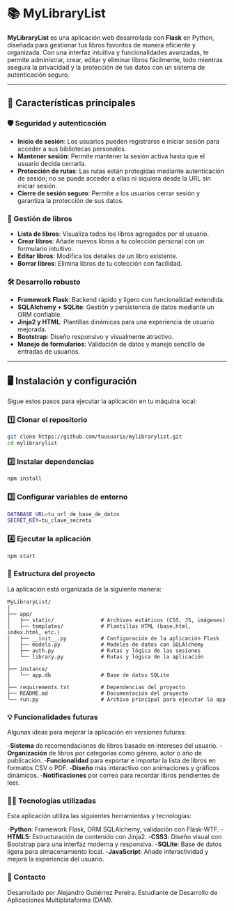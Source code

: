 # 📚 MyLibraryList

**MyLibraryList** es una aplicación web desarrollada con **Flask** en Python, diseñada para gestionar tus libros favoritos de manera eficiente y organizada. Con una interfaz intuitiva y funcionalidades avanzadas, te permite administrar, crear, editar y eliminar libros fácilmente, todo mientras asegura la privacidad y la protección de tus datos con un sistema de autenticación seguro.

---

## 🚀 Características principales

### 🛡️ Seguridad y autenticación
- **Inicio de sesión**: Los usuarios pueden registrarse e iniciar sesión para acceder a sus bibliotecas personales.
- **Mantener sesión**: Permite mantener la sesión activa hasta que el usuario decida cerrarla.
- **Protección de rutas**: Las rutas están protegidas mediante autenticación de sesión; no se puede acceder a ellas ni siquiera desde la URL sin iniciar sesión.
- **Cierre de sesión seguro**: Permite a los usuarios cerrar sesión y garantiza la protección de sus datos.

### 📖 Gestión de libros
- **Lista de libros**: Visualiza todos los libros agregados por el usuario.
- **Crear libros**: Añade nuevos libros a tu colección personal con un formulario intuitivo.
- **Editar libros**: Modifica los detalles de un libro existente.
- **Borrar libros**: Elimina libros de tu colección con facilidad.

### 🛠️ Desarrollo robusto
- **Framework Flask**: Backend rápido y ligero con funcionalidad extendida.
- **SQLAlchemy + SQLite**: Gestión y persistencia de datos mediante un ORM confiable.
- **Jinja2 y HTML**: Plantillas dinámicas para una experiencia de usuario mejorada.
- **Bootstrap**: Diseño responsivo y visualmente atractivo.
- **Manejo de formularios**: Validación de datos y manejo sencillo de entradas de usuarios.

---

## 🖥️ Instalación y configuración

Sigue estos pasos para ejecutar la aplicación en tu máquina local:

### 1️⃣ Clonar el repositorio
```bash
git clone https://github.com/tuusuario/mylibrarylist.git
cd mylibrarylist
```
### 2️⃣ Instalar dependencias
```bash
npm install
```

### 3️⃣ Configurar variables de entorno
```bash
DATABASE_URL=tu_url_de_base_de_datos
SECRET_KEY=tu_clave_secreta
```

### 4️⃣ Ejecutar la aplicación
```bash
npm start
```

### 📂 Estructura del proyecto

 La aplicación está organizada de la siguiente manera:

    MyLibraryList/
    │
    ├── app/
    │   ├── static/               # Archivos estáticos (CSS, JS, imágenes)
    │   ├── templates/            # Plantillas HTML (base.html, index.html, etc.)
    │   ├── __init__.py           # Configuración de la aplicación Flask
    │   ├── models.py             # Modelos de datos con SQLAlchemy
    │   ├── auth.py               # Rutas y lógica de las sesiones
    │   └── library.py            # Rutas y lógica de la aplicación
    │
    ├── instance/
    │   └── app.db                # Base de datos SQLite
    │
    ├── requirements.txt          # Dependencias del proyecto
    ├── README.md                 # Documentación del proyecto
    └── run.py                    # Archivo principal para ejecutar la app

 ### 💡 Funcionalidades futuras
Algunas ideas para mejorar la aplicación en versiones futuras:

-**Sistema** de recomendaciones de libros basado en intereses del usuario.
-**Organización** de libros por categorías como género, autor o año de publicación.
-**Funcionalidad** para exportar e importar la lista de libros en formatos CSV o PDF.
-**Diseño** más interactivo con animaciones y gráficos dinámicos.
-**Notificaciones** por correo para recordar libros pendientes de leer.


### 👩‍💻 Tecnologías utilizadas
Esta aplicación utiliza las siguientes herramientas y tecnologías:

-**Python**: Framework Flask, ORM SQLAlchemy, validación con Flask-WTF.
-**HTML5**: Estructuración de contenido con Jinja2.
-**CSS3**: Diseño visual con Bootstrap para una interfaz moderna y responsiva.
-**SQLite**: Base de datos ligera para almacenamiento local.
-**JavaScript**: Añade interactividad y mejora la experiencia del usuario.


 ### 📝 Contacto
Desarrollado por Alejandro Gutiérrez Pereira.
Estudiante de Desarrollo de Aplicaciones Multiplataforma (DAM).
